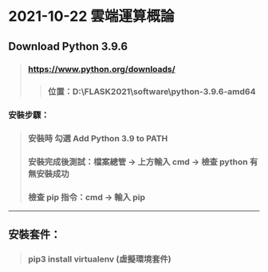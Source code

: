 # 2021-10-22 雲端運算概論
## Download Python 3.9.6
> ### https://www.python.org/downloads/
>> ### 位置：D:\FLASK2021\software\python-3.9.6-amd64
### 安裝步驟：
> ### 安裝時 勾選 Add Python 3.9 to PATH
> ### 安裝完成後測試：檔案總管 -> 上方輸入 cmd -> 檢查 python 有無安裝成功
> ### 檢查 pip 指令：cmd -> 輸入 pip 
---
## 安裝套件：
> ### pip3 install virtualenv (虛擬環境套件)
